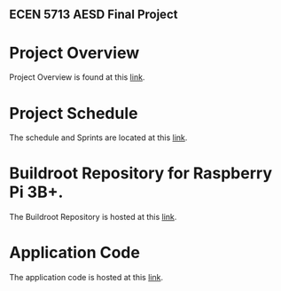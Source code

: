 ## ECEN 5713 AESD Final Project

# Project Overview
Project Overview is found at this [link](https://github.com/sachininja/final-project-SachinMathad/wiki/Project-Overview). 

# Project Schedule 
The schedule and Sprints are located at this [link](https://github.com/users/sachininja/projects/1/views/1?groupedBy%5BcolumnId%5D=39014094).

# Buildroot Repository for Raspberry Pi 3B+.
The Buildroot Repository is hosted at this [link](https://github.com/sachininja/final-project-SachinMathad). 

# Application Code
The application code is hosted at this [link](https://github.com/cu-ecen-aeld/final-project-suja8742).


